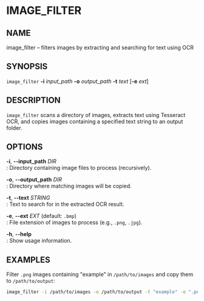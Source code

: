 # IMAGE_FILTER 
## NAME  
image_filter – filters images by extracting and searching for text using OCR  

## SYNOPSIS  
`image_filter` **-i** *input_path* **-o** *output_path* **-t** *text* [**-e** *ext*]  

## DESCRIPTION  
`image_filter` scans a directory of images, extracts text using Tesseract OCR, and copies images containing a specified text string to an output folder.  

## OPTIONS  
**-i**, **--input_path** *DIR*  
:   Directory containing image files to process (recursively).  

**-o**, **--output_path** *DIR*  
:   Directory where matching images will be copied.  

**-t**, **--text** *STRING*  
:   Text to search for in the extracted OCR result.  

**-e**, **--ext** *EXT* (default: `.bmp`)  
:   File extension of images to process (e.g., `.png`, `.jpg`).  

**-h**, **--help**  
:   Show usage information.  

## EXAMPLES  
Filter `.png` images containing "example" in `/path/to/images` and copy them to `/path/to/output`:  
```sh
image_filter -i /path/to/images -o /path/to/output -t "example" -e ".png"
